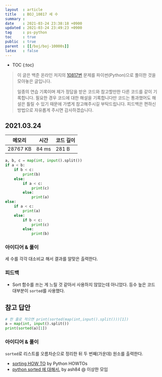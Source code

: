 ```yaml
---
layout  : article
title   : BOJ_10817 세 수
summary : 
date    : 2021-03-24 23:38:18 +0900
updated : 2021-03-24 23:49:23 +0900
tag     : ps-python
toc     : true
public  : true
parent  : [[/boj/boj-10000s]]
latex   : false
---
```

* TOC
{:toc}

> 이 글은 백준 온라인 저지의 [10817번](https://www.acmicpc.net/problem/10817) 문제를 파이썬(Python)으로 풀이한 것을 모아놓은 글입니다.
>
> 일종의 연습 기록이며 제가 정답을 받은 코드와 참고할만한 다른 코드를 같이 기록합니다. 필요한 경우 코드에 대한 해설을 기록합니다만 코드는 통과했어도 해설은 틀릴 수 있기 때문에 가볍게 참고해주시길 부탁드립니다. 피드백은 편하신 방법으로 자유롭게 주시면 감사하겠습니다.

## 2021.03.24

| 메모리    | 시간  | 코드 길이 |
| --------- | ----- | --------- |
| 28767 KB  | 84 ms | 281 B     |

```python
a, b, c = map(int, input().split())
if a < b:
    if b < c:
        print(b)
    else:
        if a < c:
            print(c)
        else:
            print(a)
else:
    if a < c:
        print(a)
    else:
        if b < c:
            print(c)
        else:
            print(b)
```

### 아이디어 & 풀이

세 수를 각각 대소비교 해서 결과를 알맞은 출력한다.

### 피드백

* Sort 함수를 쓰는 게 느릴 것 같아서 사용하지 않았는데 아니었다. 등수 높은 코드 대부분이 `sorted`를 사용했다.

## 참고 답안

```python
# 한 줄로 적으면 print(sorted(map(int,input().split()))[1])
a = map(int, input().split())
print(sorted(a)[1])
```

### 아이디어 & 풀이

`sorted`로 리스트를 오름차순으로 정리한 뒤 두 번째(가운데) 원소를 출력한다.

* [sorting HOW TO](https://docs.python.org/3/howto/sorting.html) by Python HOWTOs
* [python sorted 에 대해서.](http://blog.weirdx.io/post/50236) by ash84 @ 이상한 모임
